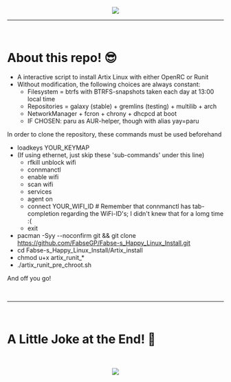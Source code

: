 <p align="center">
  <img src="https://media.giphy.com/media/2jMtpIi8mhE8ctiMtK/giphy.gif">
</p>
<hr>
<Br>
<h1>About this repo! 😎</h1>

- A interactive script to install Artix Linux with either OpenRC or Runit
- Without modification, the following choices are always constant:
  * Filesystem = btrfs with BTRFS-snapshots taken each day at 13:00 local time
  * Repositories = galaxy (stable) + gremlins (testing) + multilib + arch
  * NetworkManager + fcron + chrony + dhcpcd at boot
  * IF CHOSEN: paru as AUR-helper, though with alias yay=paru

In order to clone the repository, these commands must be used beforehand
  - loadkeys YOUR_KEYMAP
  - (If using ethernet, just skip these 'sub-commands' under this line)
    - rfkill unblock wifi
    - connmanctl
    - enable wifi
    - scan wifi
    - services
    - agent on
    - connect YOUR_WIFI_ID # Remember that connmanctl has tab-completion regarding the WiFi-ID's; I didn't knew that for a lomg time :(
    - exit
  - pacman -Syy --noconfirm git && git clone https://github.com/FabseGP/Fabse-s_Happy_Linux_Install.git
  - cd Fabse-s_Happy_Linux_Install/Artix_install
  - chmod u+x artix_runit_*
  - ./artix_runit_pre_chroot.sh

  And off you go! 
    

<Br>
<hr>
<Br>
<h1>A Little Joke at the End! 🤣</h1>
<Br>

<p align="center">
  <img src="https://media.giphy.com/media/zqTOkUhWIGC3DaFo4j/giphy.gif"/>
